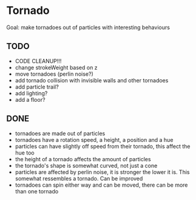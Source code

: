 # Tornado

Goal: make tornadoes out of particles with interesting behaviours

## TODO

- CODE CLEANUP!!!
- change strokeWeight based on z
- move tornadoes (perlin noise?)
- add tornado collision with invisible walls and other tornadoes
- add particle trail?
- add lighting?
- add a floor?

## DONE

- tornadoes are made out of particles
- tornadoes have a rotation speed, a height, a position and a hue
- particles can have slightly off speed from their tornado, this affect the hue too
- the height of a tornado affects the amount of particles
- the tornado's shape is somewhat curved, not just a cone
- particles are affected by perlin noise, it is stronger the lower it is. This somewhat ressembles a tornado. Can be improved
- tornadoes can spin either way and can be moved, there can be more than one tornado
